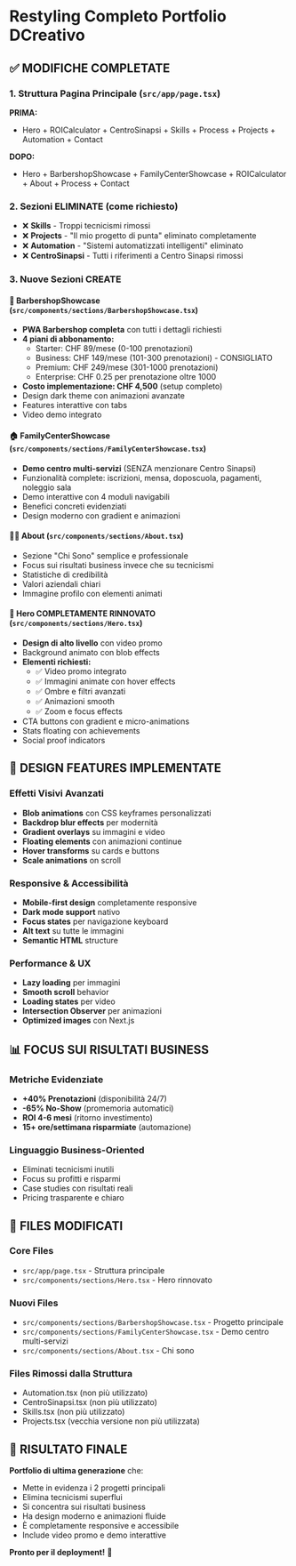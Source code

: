 # Restyling Completo Portfolio DCreativo

## ✅ MODIFICHE COMPLETATE

### 1. Struttura Pagina Principale (`src/app/page.tsx`)
**PRIMA:**
- Hero + ROICalculator + CentroSinapsi + Skills + Process + Projects + Automation + Contact

**DOPO:**
- Hero + BarbershopShowcase + FamilyCenterShowcase + ROICalculator + About + Process + Contact

### 2. Sezioni ELIMINATE (come richiesto)
- ❌ **Skills** - Troppi tecnicismi rimossi
- ❌ **Projects** - "Il mio progetto di punta" eliminato completamente  
- ❌ **Automation** - "Sistemi automatizzati intelligenti" eliminato
- ❌ **CentroSinapsi** - Tutti i riferimenti a Centro Sinapsi rimossi

### 3. Nuove Sezioni CREATE

#### 🚀 **BarbershopShowcase** (`src/components/sections/BarbershopShowcase.tsx`)
- **PWA Barbershop completa** con tutti i dettagli richiesti
- **4 piani di abbonamento:**
  - Starter: CHF 89/mese (0-100 prenotazioni)
  - Business: CHF 149/mese (101-300 prenotazioni) - CONSIGLIATO
  - Premium: CHF 249/mese (301-1000 prenotazioni)  
  - Enterprise: CHF 0.25 per prenotazione oltre 1000
- **Costo implementazione: CHF 4,500** (setup completo)
- Design dark theme con animazioni avanzate
- Features interattive con tabs
- Video demo integrato

#### 🏠 **FamilyCenterShowcase** (`src/components/sections/FamilyCenterShowcase.tsx`)
- **Demo centro multi-servizi** (SENZA menzionare Centro Sinapsi)
- Funzionalità complete: iscrizioni, mensa, doposcuola, pagamenti, noleggio sala
- Demo interattive con 4 moduli navigabili
- Benefici concreti evidenziati
- Design moderno con gradient e animazioni

#### 👨‍💻 **About** (`src/components/sections/About.tsx`)
- Sezione "Chi Sono" semplice e professionale
- Focus sui risultati business invece che su tecnicismi
- Statistiche di credibilità
- Valori aziendali chiari
- Immagine profilo con elementi animati

#### 🎯 **Hero** COMPLETAMENTE RINNOVATO (`src/components/sections/Hero.tsx`)
- **Design di alto livello** con video promo
- Background animato con blob effects
- **Elementi richiesti:**
  - ✅ Video promo integrato
  - ✅ Immagini animate con hover effects
  - ✅ Ombre e filtri avanzati  
  - ✅ Animazioni smooth
  - ✅ Zoom e focus effects
- CTA buttons con gradient e micro-animations
- Stats floating con achievements
- Social proof indicators

## 🎨 DESIGN FEATURES IMPLEMENTATE

### Effetti Visivi Avanzati
- **Blob animations** con CSS keyframes personalizzati
- **Backdrop blur effects** per modernità
- **Gradient overlays** su immagini e video
- **Floating elements** con animazioni continue
- **Hover transforms** su cards e buttons
- **Scale animations** on scroll

### Responsive & Accessibilità
- **Mobile-first design** completamente responsive
- **Dark mode support** nativo
- **Focus states** per navigazione keyboard
- **Alt text** su tutte le immagini
- **Semantic HTML** structure

### Performance & UX
- **Lazy loading** per immagini
- **Smooth scroll** behavior
- **Loading states** per video
- **Intersection Observer** per animazioni
- **Optimized images** con Next.js

## 📊 FOCUS SUI RISULTATI BUSINESS

### Metriche Evidenziate
- **+40% Prenotazioni** (disponibilità 24/7)
- **-65% No-Show** (promemoria automatici) 
- **ROI 4-6 mesi** (ritorno investimento)
- **15+ ore/settimana risparmiate** (automazione)

### Linguaggio Business-Oriented
- Eliminati tecnicismi inutili
- Focus su profitti e risparmi
- Case studies con risultati reali
- Pricing trasparente e chiaro

## 🔧 FILES MODIFICATI

### Core Files
- `src/app/page.tsx` - Struttura principale
- `src/components/sections/Hero.tsx` - Hero rinnovato

### Nuovi Files
- `src/components/sections/BarbershopShowcase.tsx` - Progetto principale
- `src/components/sections/FamilyCenterShowcase.tsx` - Demo centro multi-servizi  
- `src/components/sections/About.tsx` - Chi sono

### Files Rimossi dalla Struttura
- Automation.tsx (non più utilizzato)
- CentroSinapsi.tsx (non più utilizzato)
- Skills.tsx (non più utilizzato)
- Projects.tsx (vecchia versione non più utilizzata)

## 🚀 RISULTATO FINALE

**Portfolio di ultima generazione** che:
- Mette in evidenza i 2 progetti principali
- Elimina tecnicismi superflui
- Si concentra sui risultati business
- Ha design moderno e animazioni fluide
- È completamente responsive e accessibile
- Include video promo e demo interattive

**Pronto per il deployment!** 🎉
